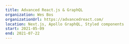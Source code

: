 ```yaml
---
title: Advanced React.js & GraphQL
organization: Wes Bos
organizationUrl: https://advancedreact.com/ 
location: Next.js, Apollo GraphQL, Styled components
start: 2021-05-09
end: 2021-07-22
---
```

